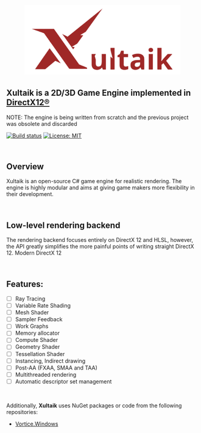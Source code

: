 



<h1 align="center">
   <img src="Logo/XULTAIK-2.png" width=410>

  
  ##               Xultaik is a 2D/3D Game Engine implemented in [DirectX12®]([https://www.khronos.org/vulkan/](https://learn.microsoft.com/en-us/windows/win32/direct3d12/directx-12-programming-guide))
  
</h1>

NOTE: The engine is being written from scratch and the previous project was obsolete and discarded

[![Build status](https://github.com/FaberSanZ/Zeckoxe/workflows/ci/badge.svg)](https://github.com/FaberSanZ/Xultaik/actions)
[![License: MIT](https://img.shields.io/badge/License-MIT-yellow.svg)](https://github.com/FaberSanZ/Xultaik/blob/master/LICENSE) 

<br>

## Overview
Xultaik is an open-source C# game engine for realistic rendering. The engine is highly modular and aims at giving game makers more flexibility in their development.

<br>

## Low-level rendering backend

The rendering backend focuses entirely on DirectX 12 and HLSL, however, the API greatly simplifies the more painful points of writing straight DirectX 12. Modern DirectX 12


<br>

## Features:

- [ ] Ray Tracing
- [ ] Variable Rate Shading
- [ ] Mesh Shader
- [ ] Sampler Feedback
- [ ] Work Graphs
- [ ] Memory allocator
- [ ] Compute Shader
- [ ] Geometry Shader
- [ ] Tessellation Shader
- [ ] Instancing, Indirect drawing
- [ ] Post-AA (FXAA, SMAA and TAA)
- [ ] Multithreaded rendering
- [ ] Automatic descriptor set management

<br>



Additionally, **Xultaik** uses NuGet packages or code from the following repositories:

- [Vortice.Windows](https://github.com/amerkoleci/Vortice.Windows)


